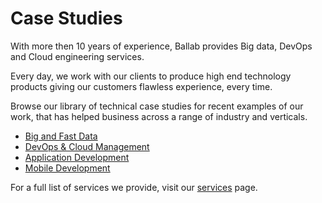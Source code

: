 # Case Studies

With more then 10 years of experience, Ballab provides Big data, DevOps and Cloud engineering services.

Every day, we work with our clients to produce high end technology products giving our customers flawless experience, every time.

Browse our library of technical case studies for recent examples of our work, that has helped business across a range of industry and verticals.

* [Big and Fast Data](http://ballab.com/content/book/case-studies-big-and-fast-data.html "Big and Fast Data - Case Studies") 
* [DevOps & Cloud Management](http://ballab.com/content/book/case-studies-dev-ops-and-cloud-management.html "DevOps &amp; Cloud Management - Case Studies")
* [Application Development](http://ballab.com/content/book/chapter1.html "Appplication Development - Case Studies")
* [Mobile Development](http://ballab.com/content/book/case-studies-mobile-applications.html "Mobile Development - Case Studies")



For a full list of services we provide, visit our [services](http://ballab.com/content/book/case-studies.html "Our Services") page.

